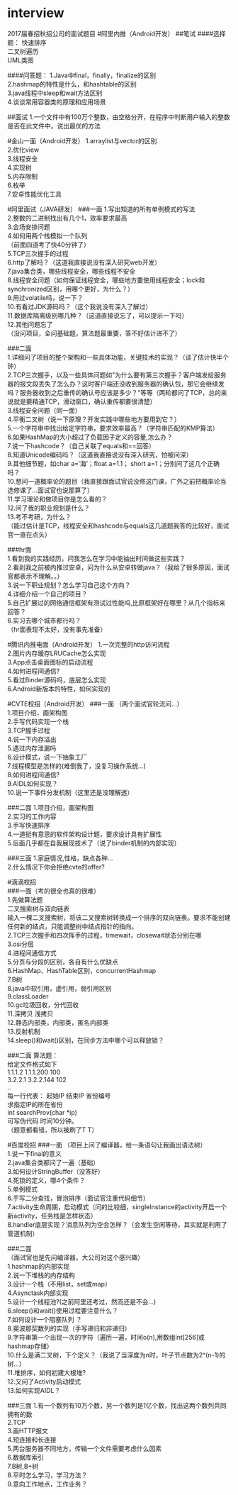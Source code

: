 # interview
2017届春招秋招公司的面试题目
#阿里内推（Android开发）
##笔试
####选择题：
快速排序  
二叉树遍历  
UML类图  

####问答题：
1.Java中final，finally，finalize的区别  
2.hashmap的特性是什么，和hashtable的区别   
3.java线程中sleep和wait方法区别   
4.谈谈常用容器类的原理和应用场景   

##面试
1.一个文件中有100万个整数，由空格分开，在程序中判断用户输入的整数是否在此文件中。说出最优的方法


#金山一面（Android开发）
1.arraylist与vector的区别  
2.优化view    
3.线程安全  
4.实现树  
5.内存限制  
6.枚举  
7.安卓性能优化工具  

#阿里面试（JAVA研发）
###一面
1.写出知道的所有单例模式的写法  
2.整数的二进制找出有几个1，效率要求最高   
3.会场安排问题   
4.如何用两个栈模拟一个队列   
（前面四道考了快40分钟了）  
5.TCP三次握手的过程   
6.http了解吗？（这道我直接说没有深入研究web开发）   
7.java集合类，哪些线程安全，哪些线程不安全   
8.线程安全问题（如何保证线程安全，哪些地方要使用线程安全；lock和synchronized区别，用哪个更好，为什么？）   
9.用过volatile吗，说一下？   
10.有看过JDK源码吗？（这个我说没有深入了解过）  
11.数据库隔离级别哪几种？（这道直接说忘了，可以提示一下吗）   
12.其他问题忘了   
（没问项目，全问基础题，算法题最重要，答不好估计进不了）   

###二面   
1.详细问了项目的整个架构和一些具体功能，关键技术的实现？（谈了估计快半个钟）   
2.TCP三次握手，以及一些具体问题如”为什么要有第三次握手？客户端发给服务器的报文段丢失了怎么办？这时客户端还没收到服务器的确认包，那它会继续发吗？服务器收到之后重传的确认号应该是多少？”等等（两轮都问了TCP，总的来说就是要精通TCP，滑动窗口，确认重传都要很清楚）   
3.线程安全问题（同一面）   
4.平衡二叉树（说一下原理？开发实践中哪些地方要用到它？）  
5.一个字符串中找出给定字符串，要求效率最高？（字符串匹配的KMP算法）   
6.如果HashMap的大小超过了负载因子定义的容量,怎么办？   
7.说一下hashcode？（自己关联了equals和==回答）  
8.知道Unicode编码吗？（这道我直接说没有深入研究，怕被问深）   
9.其他细节题，如char a=‘海’；float a=1.1； short a=1；分别问了这几个正确吗？   
10.想问一道概率论的题目（我直接跟面试官说没修这门课，广外之前把概率论当选修课了…面试官也说那算了）   
11.学习理论和做项目你是怎么看的？   
12.问了我的职业规划是什么？   
13.考不考研，为什么？   
（能过估计是TCP，线程安全和hashcode与equals这几道题我答的比较好，面试官一直在点头）   

###hr面   
1.看到我的实践经历，问我怎么在学习中能抽出时间做这些实践？   
2.看到我之前被内推过安卓，问为什么从安卓转做java？（我给了很多原因，面试官都表示不理解。。）   
3.说一下职业规划？怎么学习自己这个方向？  
4.详细介绍一个自己的项目？   
5.自己扩展过的网络通信框架有测试过性能吗,比原框架好在哪里？从几个指标来回答？  
6.实习去哪个城市都行吗？   
（hr面表现不太好，没有事先准备）  

#腾讯内推电面（Android开发）
1.一次完整的http访问流程    
2.图片内存缓存LRUCache怎么实现  
3.App点击桌面图标的启动流程    
4.如何进程间通信?     
5.看过Binder源码吗，底层怎么实现  
6.Android新版本的特性，如何实现的  

#CVTE校招（Android开发）
###一面
（两个面试官轮流问...）     
1.项目介绍，画架构图     
2.手写代码实现一个栈   
3.TCP握手过程  
4.说一下内存溢出     
5.遇过内存泄漏吗    
6.设计模式，说一下抽象工厂      
7.线程模型是怎样的(难倒我了，没复习操作系统...)        
8.如何进程间通信?   
9.AIDL如何实现？      
10.说一下事件分发机制（这里还是没理解透）        

###二面
1.项目介绍，画架构图    
2.实习的工作内容       
3.手写快速排序       
4.一道挺有意思的软件架构设计题，要求设计具有扩展性     
5.后面几乎都在自我展现技术了（说了binder机制的内部实现）      

###三面
1.家庭情况,性格，缺点各种...  
2.什么情况下你会拒绝cvte的offer?     


#滴滴校招  
###一面（考的很全也真的很难）  
1.先做算法题         
二叉搜索树与双向链表     
输入一棵二叉搜索树，将该二叉搜索树转换成一个排序的双向链表。要求不能创建任何新的结点，只能调整树中结点指针的指向。    
2.TCP三次握手和四次挥手的过程，timewait，closewait状态分别在哪  
3.osi分层   
4.进程间通信方式    
5.分页与分段的区别，各自有什么优缺点     
6.HashMap、HashTable区别，concurrentHashmap     
7.B树    
8.java中软引用，虚引用，弱引用区别    
9.classLoader     
10.gc垃圾回收，分代回收     
11.深拷贝 浅拷贝   
12.静态内部类，内部类，匿名内部类     
13.反射机制   
14.sleep()和wait()区别，在同步方法中哪个可以释放锁？   

###二面
算法题：     
给定文件格式如下   
1.1.1.2 1.1.1.200 100  
3.2.2.1 3.2.2.144 102  
..   
每一行代表： 起始IP 结束IP  省份编号   
求指定IP的所在省份   
int searchProv(char *ip)   
可写伪代码 时间10分钟。  
（题意都看错，所以被刷了T T）

#百度校招
###一面
（项目上问了编译器，给一条语句让我画出语法树）         
1.说一下final的意义     
2.java集合类都问了一遍（基础）  
3.如何设计StringBuffer（没答好）    
4.死锁的定义，哪4个条件？    
5.单例模式      
6.手写二分查找，冒泡排序（面试官注重代码细节）      
7.activity生命周期，启动模式（问的比较细，singleInstance的activity开启一个新activity，任务栈是怎样状态）   
8.handler底层实现？消息队列为空会怎样？（会发生空闲等待，其实就是利用了管道机制）   

###二面  
（面试官也是先问编译器，大公司对这个感兴趣）  
1.hashmap的内部实现   
2.说一下堆栈的内存结构  
3.设计一个栈（不用list，set或map）  
4.Asynctask内部实现  
5.设计一个线程池?(之前阿里还考过，然而还是不会...)  
6.sleep()和wait()使用过程要注意什么？    
7.如何设计一个阻塞队列 ？    
8.斐波那契数列的实现（手写递归和非递归）  
9.字符串第一个出现一次的字符（遍历一遍，时间o(n),用数组int[256]或hashmap存储）  
10.什么是满二叉树，下个定义？（我说了当深度为n时，叶子节点数为2^(n-1)的树...）  
11.堆排序，如何初建大根堆?  
12.又问了Activity启动模式  
13.如何实现AIDL？    

###三面
1.有一个数列有10万个数，另一个数列是1亿个数，找出这两个数列共同拥有的数      
2.TCP     
3.画HTTP报文     
4.短连接和长连接   
5.两台服务器不同地方，传输一个文件需要考虑什么因素    
6.数据库索引    
7.B树,B+树  
8.平时怎么学习，学习方法？  
9.意向工作地点，工作业务？  


